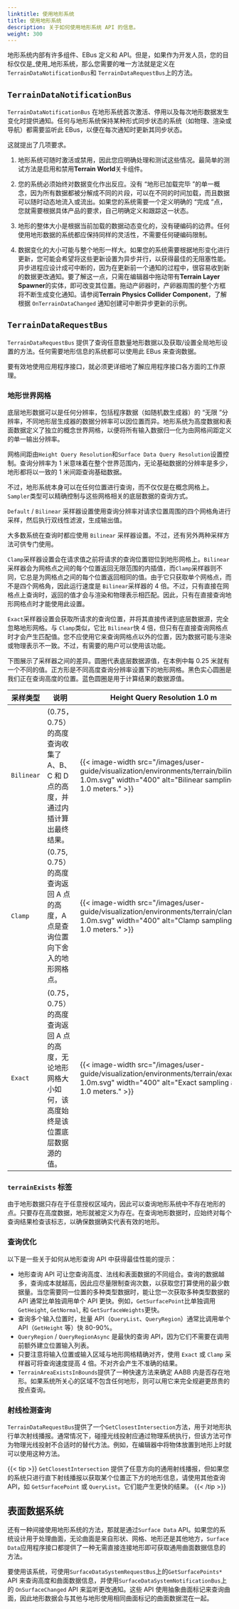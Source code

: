 ```yaml
---
linktitle: 使用地形系统
title: 使用地形系统
description: 关于如何使用地形系统 API 的信息。
weight: 300
---
```


地形系统内部有许多组件、EBus 定义和 API。但是，如果作为开发人员，您的目标仅仅是_使用_地形系统，那么您需要的唯一方法就是定义在`TerrainDataNotificationBus`和 `TerrainDataRequestBus`上的方法。

## `TerrainDataNotificationBus`

`TerrainDataNotificationBus` 在地形系统首次激活、停用以及每次地形数据发生变化时提供通知。任何与地形系统保持某种形式同步状态的系统（如物理、渲染或导航）都需要监听此 EBus，以便在每次通知时更新其同步状态。

这就提出了几项要求。

1. 地形系统可随时激活或禁用，因此您应明确处理和测试这些情况。最简单的测试方法是启用和禁用**Terrain World**关卡组件。

2. 您的系统必须始终对数据变化作出反应。没有 “地形已加载完毕 ”的单一概念，因为所有数据都被分解成不同的片段，可以在不同的时间加载，而且数据可以随时动态地流入或流出。如果您的系统需要一个定义明确的 “完成 ”点，您就需要根据具体产品的要求，自己明确定义和跟踪这一状态。

3. 地形的整体大小是根据当前加载的数据动态变化的，没有硬编码的边界。任何使用地形数据的系统都应保持同样的灵活性，不需要任何硬编码限制。

4. 数据变化的大小可能与整个地形一样大。如果您的系统需要根据地形变化进行更新，您可能会希望将这些更新设置为异步并行，以获得最佳的无阻塞性能。异步进程应设计成可中断的，因为在更新前一个通知的过程中，很容易收到新的数据更改通知。要了解这一点，只需在编辑器中拖动带有**Terrain Layer Spawner**的实体，即可改变其位置。拖动产卵器时，产卵器周围的整个方框将不断生成变化通知。请参阅**Terrain Physics Collider Component**，了解根据 `OnTerrainDataChanged` 通知创建可中断异步更新的示例。

## `TerrainDataRequestBus`

`TerrainDataRequestBus` 提供了查询任意数量地形数据以及获取/设置全局地形设置的方法。任何需要地形信息的系统都可以使用此 EBus 来查询数据。

要有效地使用应用程序接口，就必须更详细地了解应用程序接口各方面的工作原理。

### 地形世界网格

底层地形数据可以是任何分辨率，包括程序数据（如随机数生成器）的 “无限 ”分辨率，不同地形层生成器的数据分辨率可以因位置而异。地形系统为高度数据和表面数据定义了独立的概念世界网格，以便将所有输入数据归一化为由网格间距定义的单一输出分辨率。

网格间距由`Height Query Resolution`和`Surface Data Query Resolution`设置控制。查询分辨率为 1 米意味着在整个世界范围内，无论基础数据的分辨率是多少，地形都将以一致的 1 米间距查询基础数据。

不过，地形系统本身可以在任何位置进行查询，而不仅仅是在概念网格上。`Sampler`类型可以精确控制与这些网格相关的底层数据的查询方式。

`Default` / `Bilinear` 采样器设置使用查询分辨率对请求位置周围的四个网格角进行采样，然后执行双线性滤波，生成输出值。

大多数系统在查询时都应使用 `Bilinear` 采样器设置。不过，还有另外两种采样方法可供专门使用。

`Clamp`采样器设置会在请求值之前将请求的查询位置钳位到地形网格上。`Bilinear`采样器会为网格点之间的每个位置返回无限范围的内插值，而`Clamp`采样器则不同，它总是为网格点之间的每个位置返回相同的值。由于它只获取单个网格点，而不是四个网格角，因此运行速度是 `Bilinear`采样器的 4 倍。不过，只有直接在网格点上查询时，返回的值才会与渲染和物理表示相匹配。因此，只有在直接查询地形网格点时才能使用此设置。

`Exact`采样器设置会获取所请求的查询位置，并将其直接传递到底层数据源，完全忽略地形网格。与 `Clamp`类似，它比 `Bilinear`快 4 倍，但只有在直接查询网格点时才会产生匹配值。您不应使用它来查询网格点以外的位置，因为数据可能与渲染或物理表示不一致。不过，有需要的用户可以使用该功能。

下图展示了采样器之间的差异。圆圈代表底层数据源值，在本例中每 0.25 米就有一个不同的值。正方形是不同高度查询分辨率设置下的地形网格。黑色实心圆圈是我们正在查询高度的位置。蓝色圆圈是用于计算结果的数据源值。

| 采样类型 | 说明 | Height Query Resolution 1.0 m | Height Query Resolution 0.5 m | Height Query Resolution 0.25 m |
| - | - | - | - | - |
| `Bilinear` | (0.75，0.75）的高度查询收集了 A、B、C 和 D 点的高度，并通过内插计算出最终结果。| {{< image-width src="/images/user-guide/visualization/environments/terrain/bilinear-1.0m.svg" width="400" alt="Bilinear sampling at 1.0 meters." >}} | {{< image-width src="/images/user-guide/visualization/environments/terrain/bilinear-0.5m.svg" width="400" alt="Bilinear sampling at 0.5 meters." >}} | {{< image-width src="/images/user-guide/visualization/environments/terrain/bilinear-0.25m.svg" width="400" alt="Bilinear sampling at 0.25 meters." >}} |
| `Clamp` | (0.75, 0.75）的高度查询返回 A 点的高度，A 点是查询位置向下舍入的地形网格点。 | {{< image-width src="/images/user-guide/visualization/environments/terrain/clamp-1.0m.svg" width="400" alt="Clamp sampling at 1.0 meters." >}} | {{< image-width src="/images/user-guide/visualization/environments/terrain/clamp-0.5m.svg" width="400" alt="Clamp sampling at 0.5 meters." >}} | {{< image-width src="/images/user-guide/visualization/environments/terrain/clamp-0.25m.svg" width="400" alt="Clamp sampling at 0.25 meters." >}} |
| `Exact` | (0.75，0.75）的高度查询返回 A 点的高度，无论地形网格大小如何，该高度始终是该位置底层数据源的值。 | {{< image-width src="/images/user-guide/visualization/environments/terrain/exact-1.0m.svg" width="400" alt="Exact sampling at 1.0 meters." >}} | {{< image-width src="/images/user-guide/visualization/environments/terrain/exact-0.5m.svg" width="400" alt="Exact sampling at 0.5 meters." >}} | {{< image-width src="/images/user-guide/visualization/environments/terrain/exact-0.25m.svg" width="400" alt="Exact sampling at 0.25 meters." >}} |

### `terrainExists` 标签

由于地形数据只存在于任意授权区域内，因此可以查询地形系统中不存在地形的点。只要存在高度数据，地形就被定义为存在。在查询地形数据时，应始终对每个查询结果检查该标志，以确保数据确实代表有效的地形。

### 查询优化

以下是一些关于如何从地形查询 API 中获得最佳性能的提示：

* 地形查询 API 可让您查询高度、法线和表面数据的不同组合。查询的数据越多，查询成本就越高，因此应尽量限制查询次数，以获取您打算使用的最少数据量。当您需要同一位置的多种类型数据时，能让您一次获取多种类型数据的 API 通常比单独调用单个 API 更快。例如，`GetSurfacePoint`比单独调用 `GetHeight`, `GetNormal`, 和 `GetSurfaceWeights`更快。
* 查询多个输入位置时，批量 API（`QueryList`、`QueryRegion`）通常比调用单个 API（`GetHeight` 等）快 80-90%。
* `QueryRegion` / `QueryRegionAsync` 是最快的查询 API，因为它们不需要在调用前额外建立位置输入列表。
* 只要注意将输入位置或输入区域与地形网格精确对齐，使用 `Exact` 或 `Clamp` 采样器可将查询速度提高 4 倍。不对齐会产生不准确的结果。
* `TerrainAreaExistsInBounds`提供了一种快速方法来确定 AABB 内是否存在地形。如果系统所关心的区域不包含任何地形，则可以用它来完全规避更昂贵的按点查询。

### 射线检测查询

`TerrainDataRequestBus`提供了一个`GetClosestIntersection`方法，用于对地形执行单次射线播报。通常情况下，碰撞光线投射应通过物理系统执行，但该方法可作为物理光线投射不合适时的替代方法。例如，在编辑器中将物体放置到地形上时就可以使用这种方法。

{{< tip >}}
`GetClosestIntersection` 提供了任意方向的通用射线播报，但如果您的系统只进行直下射线播报以获取某个位置正下方的地形信息，请使用其他查询 API，如 `GetSurfacePoint` 或 `QueryList`。它们能产生更快的结果。
{{< /tip >}}

##  表面数据系统

还有一种间接使用地形系统的方法，那就是通过`Surface Data` API。如果您的系统设计用于处理曲面，无论曲面是来自形状、网格、地形还是其他地方，`Surface Data`应用程序接口都提供了一种无需直接连接地形即可获取通用曲面数据信息的方法。

要使用该系统，可使用`SurfaceDataSystemRequestBus`上的`GetSurfacePoints*` API 来查询高度和曲面数据信息，并使用`SurfaceDataSystemNotificationBus`上的 `OnSurfaceChanged` API 来监听更改通知。这些 API 使用抽象曲面标记来查询曲面，因此地形数据会与其他与地形使用相同曲面标记的曲面数据混在一起。
